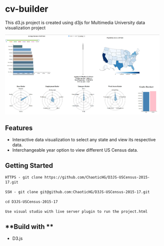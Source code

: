 # cv-builder

This d3.js project is created using d3js for Multimedia University data visualization project

![Preview](preview.jpg)

## **Features**

- Interactive data visualization to select any state and view its respective data.
- Interchangeable year option to view different US Census data.

## **Getting Started**

```
HTTPS - git clone https://github.com/ChaoticHG/D3JS-USCensus-2015-17.git

SSH - git clone git@github.com:ChaoticHG/D3JS-USCensus-2015-17.git

cd D3JS-USCensus-2015-17

Use visual studio with live server plugin to run the project.html
```

## **Build with **

- D3.js
